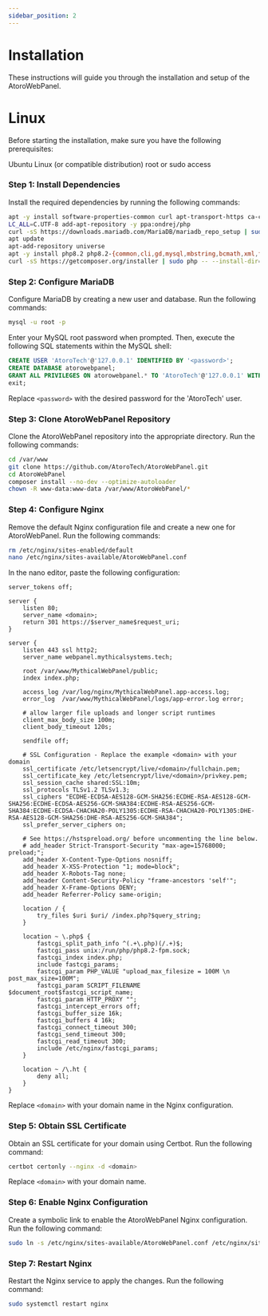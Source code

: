 ```yaml
---
sidebar_position: 2
---
```

# Installation 
These instructions will guide you through the installation and setup of the AtoroWebPanel.


# Linux
Before starting the installation, make sure you have the following prerequisites:

Ubuntu Linux (or compatible distribution)
root or sudo access
 
### Step 1: Install Dependencies
Install the required dependencies by running the following commands:
```bash
apt -y install software-properties-common curl apt-transport-https ca-certificates gnupg
LC_ALL=C.UTF-8 add-apt-repository -y ppa:ondrej/php
curl -sS https://downloads.mariadb.com/MariaDB/mariadb_repo_setup | sudo bash
apt update
apt-add-repository universe
apt -y install php8.2 php8.2-{common,cli,gd,mysql,mbstring,bcmath,xml,fpm,curl,zip} mariadb-server nginx tar unzip git certbot python3-certbot-nginx
curl -sS https://getcomposer.org/installer | sudo php -- --install-dir=/usr/local/bin --filename=composer
```
### Step 2: Configure MariaDB
Configure MariaDB by creating a new user and database. Run the following commands:
```bash
mysql -u root -p
```
Enter your MySQL root password when prompted. Then, execute the following SQL statements within the MySQL shell:
```sql
CREATE USER 'AtoroTech'@'127.0.0.1' IDENTIFIED BY '<password>';
CREATE DATABASE atorowebpanel;
GRANT ALL PRIVILEGES ON atorowebpanel.* TO 'AtoroTech'@'127.0.0.1' WITH GRANT OPTION;
exit;
```
Replace `<password>` with the desired password for the 'AtoroTech' user.
### Step 3: Clone AtoroWebPanel Repository
Clone the AtoroWebPanel repository into the appropriate directory. Run the following commands:
```bash
cd /var/www
git clone https://github.com/AtoroTech/AtoroWebPanel.git
cd AtoroWebPanel
composer install --no-dev --optimize-autoloader
chown -R www-data:www-data /var/www/AtoroWebPanel/*
```
### Step 4: Configure Nginx
Remove the default Nginx configuration file and create a new one for AtoroWebPanel. Run the following commands:
```bash
rm /etc/nginx/sites-enabled/default
nano /etc/nginx/sites-available/AtoroWebPanel.conf
```
In the nano editor, paste the following configuration:
```
server_tokens off;

server {
    listen 80;
    server_name <domain>;
    return 301 https://$server_name$request_uri;
}

server {
    listen 443 ssl http2;
    server_name webpanel.mythicalsystems.tech;

    root /var/www/MythicalWebPanel/public;
    index index.php;

    access_log /var/log/nginx/MythicalWebPanel.app-access.log;
    error_log  /var/www/MythicalWebPanel/logs/app-error.log error;

    # allow larger file uploads and longer script runtimes
    client_max_body_size 100m;
    client_body_timeout 120s;

    sendfile off;

    # SSL Configuration - Replace the example <domain> with your domain
    ssl_certificate /etc/letsencrypt/live/<domain>/fullchain.pem;
    ssl_certificate_key /etc/letsencrypt/live/<domain>/privkey.pem;
    ssl_session_cache shared:SSL:10m;
    ssl_protocols TLSv1.2 TLSv1.3;
    ssl_ciphers "ECDHE-ECDSA-AES128-GCM-SHA256:ECDHE-RSA-AES128-GCM-SHA256:ECDHE-ECDSA-AES256-GCM-SHA384:ECDHE-RSA-AES256-GCM-SHA384:ECDHE-ECDSA-CHACHA20-POLY1305:ECDHE-RSA-CHACHA20-POLY1305:DHE-RSA-AES128-GCM-SHA256:DHE-RSA-AES256-GCM-SHA384";
    ssl_prefer_server_ciphers on;

    # See https://hstspreload.org/ before uncommenting the line below.
    # add_header Strict-Transport-Security "max-age=15768000; preload;";
    add_header X-Content-Type-Options nosniff;
    add_header X-XSS-Protection "1; mode=block";
    add_header X-Robots-Tag none;
    add_header Content-Security-Policy "frame-ancestors 'self'";
    add_header X-Frame-Options DENY;
    add_header Referrer-Policy same-origin;

    location / {
        try_files $uri $uri/ /index.php?$query_string;
    }

    location ~ \.php$ {
        fastcgi_split_path_info ^(.+\.php)(/.+)$;
        fastcgi_pass unix:/run/php/php8.2-fpm.sock;
        fastcgi_index index.php;
        include fastcgi_params;
        fastcgi_param PHP_VALUE "upload_max_filesize = 100M \n post_max_size=100M";
        fastcgi_param SCRIPT_FILENAME $document_root$fastcgi_script_name;
        fastcgi_param HTTP_PROXY "";
        fastcgi_intercept_errors off;
        fastcgi_buffer_size 16k;
        fastcgi_buffers 4 16k;
        fastcgi_connect_timeout 300;
        fastcgi_send_timeout 300;
        fastcgi_read_timeout 300;
        include /etc/nginx/fastcgi_params;
    }

    location ~ /\.ht {
        deny all;
    }
}
```
Replace `<domain>` with your domain name in the Nginx configuration.
### Step 5: Obtain SSL Certificate
Obtain an SSL certificate for your domain using Certbot. Run the following command:
```bash
certbot certonly --nginx -d <domain>
```
Replace `<domain>` with your domain name.
### Step 6: Enable Nginx Configuration
Create a symbolic link to enable the AtoroWebPanel Nginx configuration. Run the following command:
```bash
sudo ln -s /etc/nginx/sites-available/AtoroWebPanel.conf /etc/nginx/sites-enabled/AtoroWebPanel.conf
```
### Step 7: Restart Nginx
Restart the Nginx service to apply the changes. Run the following command:
```bash
sudo systemctl restart nginx
```

